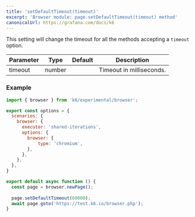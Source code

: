 ```yaml
---
title: 'setDefaultTimeout(timeout)'
excerpt: 'Browser module: page.setDefaultTimeout(timeout) method'
canonicalUrl: https://grafana.com/docs/k6
---
```


This setting will change the timeout for all the methods accepting a `timeout` option.

| Parameter       | Type   | Default | Description                                                                                                                                                                                                                           |
|-----------------|--------|---------|---------------------------------------------------------------------------------------------------------------------------------------------------------------------------------------------------------------------------------------|
| timeout        | number  |     |  Timeout in milliseconds.                              |


### Example

<CodeGroup labels={[]}>

```javascript
import { browser } from 'k6/experimental/browser';

export const options = {
  scenarios: {
    browser: {
      executor: 'shared-iterations',
      options: {
        browser: {
            type: 'chromium',
        },
      },
    },
  },
}

export default async function () {
  const page = browser.newPage();
  
  page.setDefaultTimeout(60000);
  await page.goto('https://test.k6.io/browser.php');
}
```

</CodeGroup>